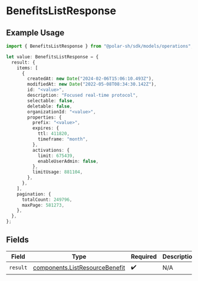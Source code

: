 # BenefitsListResponse

## Example Usage

```typescript
import { BenefitsListResponse } from "@polar-sh/sdk/models/operations";

let value: BenefitsListResponse = {
  result: {
    items: [
      {
        createdAt: new Date("2024-02-06T15:06:10.493Z"),
        modifiedAt: new Date("2022-05-08T08:34:30.142Z"),
        id: "<value>",
        description: "Focused real-time protocol",
        selectable: false,
        deletable: false,
        organizationId: "<value>",
        properties: {
          prefix: "<value>",
          expires: {
            ttl: 411820,
            timeframe: "month",
          },
          activations: {
            limit: 675439,
            enableUserAdmin: false,
          },
          limitUsage: 881104,
        },
      },
    ],
    pagination: {
      totalCount: 249796,
      maxPage: 581273,
    },
  },
};
```

## Fields

| Field                                                                            | Type                                                                             | Required                                                                         | Description                                                                      |
| -------------------------------------------------------------------------------- | -------------------------------------------------------------------------------- | -------------------------------------------------------------------------------- | -------------------------------------------------------------------------------- |
| `result`                                                                         | [components.ListResourceBenefit](../../models/components/listresourcebenefit.md) | :heavy_check_mark:                                                               | N/A                                                                              |